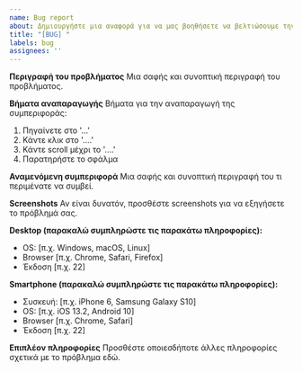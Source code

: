 ```yaml
---
name: Bug report
about: Δημιουργήστε μια αναφορά για να μας βοηθήσετε να βελτιώσουμε την εφαρμογή
title: "[BUG] "
labels: bug
assignees: ''
---
```


**Περιγραφή του προβλήματος**
Μια σαφής και συνοπτική περιγραφή του προβλήματος.

**Βήματα αναπαραγωγής**
Βήματα για την αναπαραγωγή της συμπεριφοράς:
1. Πηγαίνετε στο '...'
2. Κάντε κλικ στο '....'
3. Κάντε scroll μέχρι το '....'
4. Παρατηρήστε το σφάλμα

**Αναμενόμενη συμπεριφορά**
Μια σαφής και συνοπτική περιγραφή του τι περιμένατε να συμβεί.

**Screenshots**
Αν είναι δυνατόν, προσθέστε screenshots για να εξηγήσετε το πρόβλημά σας.

**Desktop (παρακαλώ συμπληρώστε τις παρακάτω πληροφορίες):**
 - OS: [π.χ. Windows, macOS, Linux]
 - Browser [π.χ. Chrome, Safari, Firefox]
 - Έκδοση [π.χ. 22]

**Smartphone (παρακαλώ συμπληρώστε τις παρακάτω πληροφορίες):**
 - Συσκευή: [π.χ. iPhone 6, Samsung Galaxy S10]
 - OS: [π.χ. iOS 13.2, Android 10]
 - Browser [π.χ. Chrome, Safari]
 - Έκδοση [π.χ. 22]

**Επιπλέον πληροφορίες**
Προσθέστε οποιεσδήποτε άλλες πληροφορίες σχετικά με το πρόβλημα εδώ. 